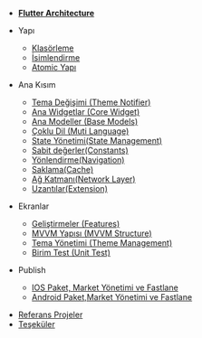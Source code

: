 - [**Flutter Architecture**](/)

- Yapı

  - [Klasörleme](src/structure/folder.md)
  - [İsimlendirme](src/structure/names.md)
  - [Atomic Yapı](src/structure/atomic.md)

- Ana Kısım

  - [Tema Değişimi (Theme Notifier)](src/core/theme_change.md)
  - [Ana Widgetlar (Core Widget)](src/core/core_widget.md)
  - [Ana Modeller (Base Models)](src/core/base_models.md)
  - [Çoklu Dil (Muti Language)](src/core/lang_change.md)
  - [State Yönetimi(State Management)](src/core/state_management.md)
  - [Sabit değerler(Constants)](src/core/constants.md)
  - [Yönlendirme(Navigation)](src/core/navigation.md)
  - [Saklama(Cache)](src/core/cache.md)
  - [Ağ Katmanı(Network Layer)](src/core/network.md)
  - [Uzantılar(Extension)](src/core/network.md)

* Ekranlar

  - [Geliştirmeler (Features)](themes.md)
  - [MVVM Yapısı (MVVM Structure)](src/screens/mvvm_struct.md)
  - [Tema Yönetimi (Theme Management)](src/screens/theme_generate.md)
  - [Birim Test (Unit Test)](src/screens/unit-test.md)

* Publish

  - [IOS Paket, Market Yönetimi ve Fastlane](themes.md)
  - [Android Paket,Market Yönetimi ve Fastlane](src/screens/mvvm_struct.md)

- [Referans Projeler](changelog.md)
- [Teşeküler](changelog.md)
